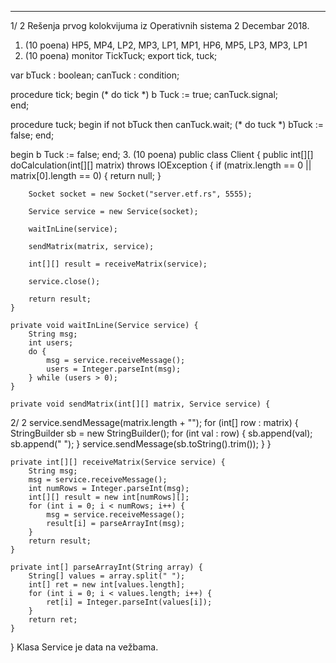 --------------------------------------------------------------------------------


1/  2 
Rešenja prvog kolokvijuma iz Operativnih sistema 2 
Decembar 2018. 
1. (10 poena) HP5, MP4, LP2, MP3, LP1, MP1, HP6, MP5, LP3, MP3, LP1 
2. (10 poena) 
monitor TickTuck; 
export tick, tuck; 
 
  var 
    bTuck : boolean; 
    canTuck : condition; 
 
procedure tick; 
begin 
  (* do tick *) 
  b  Tuck := true; 
  canTuck.signal;   
end; 
 
procedure tuck; 
begin 
  if not bTuck then canTuck.wait; 
  (* do tuck *) 
  bTuck := false; 
end; 
 
begin 
  b  Tuck := false; 
end; 
3. (10 poena) 
public class Client { 
    public int[][] doCalculation(int[][] matrix) throws IOException { 
        if (matrix.length == 0 || matrix[0].length == 0) { 
            return null; 
        } 
 
        Socket socket = new Socket("server.etf.rs", 5555); 
 
        Service service = new Service(socket); 
 
        waitInLine(service); 
 
        sendMatrix(matrix, service); 
 
        int[][] result = receiveMatrix(service); 
 
        service.close(); 
 
        return result; 
    } 
 
    private void waitInLine(Service service) { 
        String msg; 
        int users; 
        do { 
            msg = service.receiveMessage(); 
            users = Integer.parseInt(msg); 
        } while (users > 0); 
    } 
 
    private void sendMatrix(int[][] matrix, Service service) { 

2/  2 
        service.sendMessage(matrix.length + ""); 
        for (int[] row : matrix) { 
            StringBuilder sb = new StringBuilder(); 
            for (int val : row) { 
                sb.append(val); 
                sb.append(" "); 
            } 
            service.sendMessage(sb.toString().trim()); 
        } 
    } 
 
    private int[][] receiveMatrix(Service service) { 
        String msg; 
        msg = service.receiveMessage(); 
        int numRows = Integer.parseInt(msg); 
        int[][] result = new int[numRows][]; 
        for (int i = 0; i < numRows; i++) { 
            msg = service.receiveMessage(); 
            result[i] = parseArrayInt(msg); 
        } 
        return result; 
    } 
 
    private int[] parseArrayInt(String array) { 
        String[] values = array.split(" "); 
        int[] ret = new int[values.length]; 
        for (int i = 0; i < values.length; i++) { 
            ret[i] = Integer.parseInt(values[i]); 
        } 
        return ret; 
    } 
} 
Klasa Service je data na vežbama. 
 